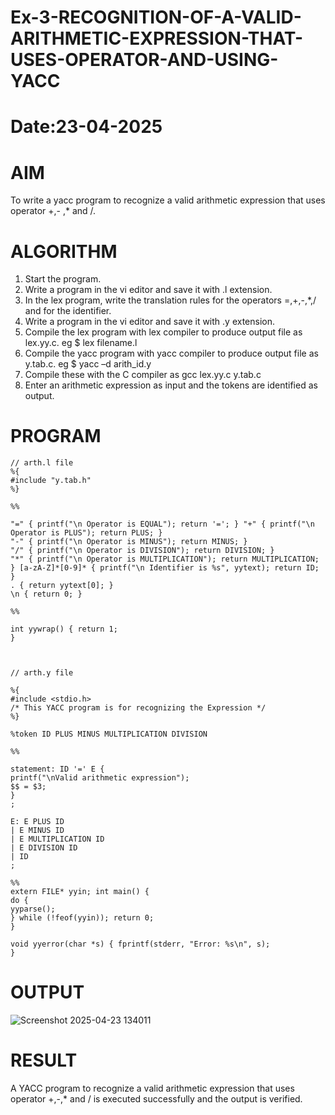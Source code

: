 # Ex-3-RECOGNITION-OF-A-VALID-ARITHMETIC-EXPRESSION-THAT-USES-OPERATOR-AND-USING-YACC
# Date:23-04-2025
# AIM
To write a yacc program to recognize a valid arithmetic expression that uses operator +,- ,* and /.
# ALGORITHM
1.	Start the program.
2.	Write a program in the vi editor and save it with .l extension.
3.	In the lex program, write the translation rules for the operators =,+,-,*,/ and for the identifier.
4.	Write a program in the vi editor and save it with .y extension.
5.	Compile the lex program with lex compiler to produce output file as lex.yy.c. eg $ lex filename.l
6.	Compile the yacc program with yacc compiler to produce output file as y.tab.c. eg $ yacc –d arith_id.y
7.	Compile these with the C compiler as gcc lex.yy.c y.tab.c
8.	Enter an arithmetic expression as input and the tokens are identified as output.
# PROGRAM
```
// arth.l file
%{
#include "y.tab.h"
%}

%%

"=" { printf("\n Operator is EQUAL"); return '='; } "+" { printf("\n Operator is PLUS"); return PLUS; }
"-" { printf("\n Operator is MINUS"); return MINUS; }
"/" { printf("\n Operator is DIVISION"); return DIVISION; }
"*" { printf("\n Operator is MULTIPLICATION"); return MULTIPLICATION; } [a-zA-Z]*[0-9]* { printf("\n Identifier is %s", yytext); return ID; }
. { return yytext[0]; }
\n { return 0; }

%%

int yywrap() { return 1;
}



// arth.y file

%{
#include <stdio.h>
/* This YACC program is for recognizing the Expression */
%}

%token ID PLUS MINUS MULTIPLICATION DIVISION

%%

statement: ID '=' E {
printf("\nValid arithmetic expression");
$$ = $3;
}
;

E: E PLUS ID
| E MINUS ID
| E MULTIPLICATION ID
| E DIVISION ID
| ID
;

%%
extern FILE* yyin; int main() {
do {
yyparse();
} while (!feof(yyin)); return 0;
}

void yyerror(char *s) { fprintf(stderr, "Error: %s\n", s);
}

```
# OUTPUT
![Screenshot 2025-04-23 134011](https://github.com/user-attachments/assets/60ddb72f-862c-4691-88c8-d4c703acbd2a)

# RESULT
A YACC program to recognize a valid arithmetic expression that uses operator +,-,* and / is executed successfully and the output is verified.
